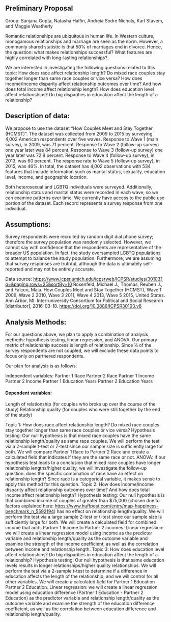 ## Preliminary Proposal

Group: Sanjana Gupta, Natasha Halfin, Andreia Sodre Nichols, Karl Stavem, and Maggie Weatherly

Romantic relationships are ubiquitous in human life. In Western culture, monogamous relationships and marriage are seen as the norm. However, a commonly shared statistic is that 50% of marriages end in divorce. Hence, the question: what makes relationships successful? What features are highly correlated with long-lasting relationships? 

We are interested in investigating the following questions related to this topic:
How does race affect relationship length? Do mixed race couples stay together longer than same race couples or vice versa?
How does income/income disparity affect relationship outcomes over time? And how does total income affect relationship length?
How does education level affect relationships? Do big disparities in education affect the length of a relationship? 

## Description of data:
We propose to use the dataset “How Couples Meet and Stay Together (HCMST)”. The dataset was collected from 2009 to 2015 by surveying 4,002 American respondents over five waves. Response to Wave 1 (main survey), in 2009,  was 71 percent. Response to Wave 2 (follow-up survey) one year later was 84 percent. Response to Wave 3 (follow-up survey) one year later was 72.9 percent. Response to Wave 4 (follow-up survey), in 2013, was 60 percent. The response rate to Wave 5 (follow-up survey), in 2015, was 46%. In total, the dataset has 4,002 observations with 534 features that include information such as marital status, sexuality, education level, income, and geographic location.

Both heterosexual and LGBTQ individuals were surveyed. Additionally, relationship status and marital status were recorded in each wave, so we can examine patterns over time. We currently have access to the public use portion of the dataset. Each record represents a survey response from one individual.

## Assumptions:
Survey respondents were recruited by random digit dial phone survey; therefore the survey population was randomly selected. However, we cannot say with confidence that the respondents are representative of the broader US population. In fact, the study oversampled LGBTQ populations to attempt to balance the study population. Furthermore, we are assuming that survey responses are truthful, although the data is ultimately self-reported and may not be entirely accurate.

Data source: 
https://www.icpsr.umich.edu/icpsrweb/ICPSR/studies/30103?q=&paging.rows=25&sortBy=10
Rosenfeld, Michael J., Thomas, Reuben J., and Falcon, Maja. How Couples Meet and Stay Together (HCMST), Wave 1 2009, Wave 2 2010, Wave 3 2011, Wave 4 2013, Wave 5 2015, United States. Ann Arbor, MI: Inter-university Consortium for Political and Social Research [distributor], 2016-03-18. https://doi.org/10.3886/ICPSR30103.v8


## Analysis Methods:

For our questions above, we plan to apply a combination of analysis methods: hypothesis testing, linear regression, and ANOVA. Our primary metric of relationship success is length of relationship. Since ¼ of the survey respondents are not coupled, we will exclude these data points to focus only on partnered respondents.

Our plan for analysis is as follows:

Independent variables:
Partner 1 Race
Partner 2 Race
Partner 1 Income
Partner 2 Income
Partner 1 Education Years
Partner 2 Education Years

#### Dependent variables:
Length of relationship (for couples who broke up over the course of the study)
Relationship quality (for couples who were still together by the end of the study)

Topic 1: How does race affect relationship length? Do mixed race couples stay together longer than same race couples or vice versa?
Hypothesis testing: Our null hypothesis is that mixed race couples have the same relationship length/quality as same race couples. We will perform the test via a 2-sample t-test or Z-test since our sample size is sufficiently large for both. We will compare Partner 1 Race to Partner 2 Race and create a calculated field that indicates if they are the same race or not.
ANOVA:  If our hypothesis test leads to a conclusion that mixed race couples have longer relationship lengths/higher quality, we will investigate the follow-up question: does the specific combination of race have an effect on relationship length? Since race is a categorical variable, it makes sense to apply this method for this question. 
Topic 2: How does income/income disparity affect relationship outcomes over time? And how does total income affect relationship length?
Hypothesis testing: Our null hypothesis is that combined income of couples of greater than $75,000 (chosen due to factors explained here: https://www.huffpost.com/entry/map-happiness-benchmark_n_5592194) has no effect on relationship length/quality. We will perform the test via a large sample Z-test or  t-test since our sample size is sufficiently large for both. We will create a calculated field for combined income that adds Partner 1 Income to Partner 2 incomes.
Linear regression: we will create a linear regression model using income as the predictor variable and relationship length/quality as the outcome variable and examine the strength of the income coefficient, as well as the correlation between income and relationship length.
Topic 3: How does education level affect relationships? Do big disparities in education affect the length of a relationship? 
Hypothesis testing: Our null hypothesis is that same education levels results in longer relationships/higher quality relationships. We will perform the test via a 2-sample t-test to determine if a difference in education affects the length of the relationship, and we will control for all other variables. We will create a calculated field for Partner 1 Education - Partner 2 Education.
Linear regression: we will create a linear regression model using education difference (Partner 1 Education - Partner 2 Education) as the predictor variable and relationship length/quality as the outcome variable and examine the strength of the education difference coefficient, as well as the correlation between education difference and relationship length/quality.
